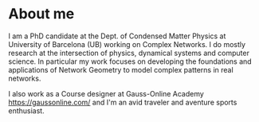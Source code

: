 # About me

I am a PhD candidate at the Dept. of Condensed Matter Physics at University of Barcelona (UB) working on Complex Networks. I do mostly research at the intersection of physics, dynamical systems and computer science. In particular my work focuses on developing the foundations and applications of Network Geometry to model complex patterns in real networks.

I also work as a Course designer at Gauss-Online Academy https://gaussonline.com/ and I'm an avid traveler and aventure sports enthusiast.

